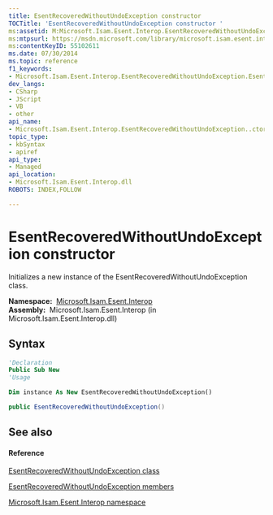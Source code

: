 ```yaml
---
title: EsentRecoveredWithoutUndoException constructor 
TOCTitle: 'EsentRecoveredWithoutUndoException constructor '
ms:assetid: M:Microsoft.Isam.Esent.Interop.EsentRecoveredWithoutUndoException.#ctor
ms:mtpsurl: https://msdn.microsoft.com/library/microsoft.isam.esent.interop.esentrecoveredwithoutundoexception.esentrecoveredwithoutundoexception(v=EXCHG.10)
ms:contentKeyID: 55102611
ms.date: 07/30/2014
ms.topic: reference
f1_keywords:
- Microsoft.Isam.Esent.Interop.EsentRecoveredWithoutUndoException.EsentRecoveredWithoutUndoException
dev_langs:
- CSharp
- JScript
- VB
- other
api_name: 
- Microsoft.Isam.Esent.Interop.EsentRecoveredWithoutUndoException..ctor
topic_type: 
- kbSyntax
- apiref
api_type: 
- Managed
api_location: 
- Microsoft.Isam.Esent.Interop.dll
ROBOTS: INDEX,FOLLOW

---
```


# EsentRecoveredWithoutUndoException constructor

Initializes a new instance of the EsentRecoveredWithoutUndoException class.

**Namespace:**  [Microsoft.Isam.Esent.Interop](hh596136\(v=exchg.10\).md)  
**Assembly:**  Microsoft.Isam.Esent.Interop (in Microsoft.Isam.Esent.Interop.dll)

## Syntax

``` vb
'Declaration
Public Sub New
'Usage

Dim instance As New EsentRecoveredWithoutUndoException()
```

``` csharp
public EsentRecoveredWithoutUndoException()
```

## See also

#### Reference

[EsentRecoveredWithoutUndoException class](dn350537\(v=exchg.10\).md)

[EsentRecoveredWithoutUndoException members](dn319887\(v=exchg.10\).md)

[Microsoft.Isam.Esent.Interop namespace](hh596136\(v=exchg.10\).md)

